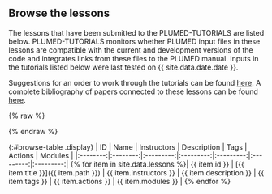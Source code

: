 Browse the lessons 
-----------------------------
The lessons that have been submitted to the PLUMED-TUTORIALS are listed below.  PLUMED-TUTORIALS monitors whether PLUMED input files in these lessons are compatible with the current and development
versions of the code and integrates links from these files to the PLUMED manual.  Inputs in the tutorials listed below were last tested on {{ site.data.date.date }}.

Suggestions for an order to work through the tutorials can be found [here](summarygraph.md).
A complete bibliography of papers connected to these lessons can be found [here](bibliography.md).

{% raw %}
<div id="diplay_description"> </div>
{% endraw %}

{:#browse-table .display}
| ID | Name | Instructors | Description | Tags | Actions | Modules |
|:--------:|:--------:|:---------:|:---------:|:---------:|:---------:|:---------:|
{% for item in site.data.lessons %}| {{ item.id }} | [{{ item.title }}]({{ item.path }}) | {{ item.instructors }} | {{ item.description }} | {{ item.tags }} | {{ item.actions }} | {{ item.modules }} |
{% endfor %}


<script>
$(document).ready(function() {
var table = $('#browse-table').DataTable({
  "dom": '<"search"f><"top"il>rt<"bottom"Bp><"clear">',
  language: { search: '', searchPlaceholder: "Search project..." },
  buttons: [
        'copy', 'excel', 'pdf'
  ],
  "columnDefs": [ 
     { "targets": 4, "visible": false },
     { "targets": 5, "visible": false },
     { "targets": 6, "visible": false }
  ],
  "order": [[ 0, "desc" ]]
  });
$('#browse-table-searchbar').keyup(function () {
  table.search( this.value ).draw();
  });
  hu = window.location.search.substring(1);
  searchfor = hu.split("=");
  if( searchfor[0]=="search" ) {
      table.search( searchfor[1].replace("%20"," ") ).draw();
      document.getElementById("diplay_description").innerHTML = "";
  } else if( searchfor[0]=="action" ) {
      fetch("./syntax.0.json")
        .then(response => {
        if (!response.ok) {
          throw new Error('Network response was not ok');
        }
        return response.json();
        })
        .then( data => document.getElementById("diplay_description").innerHTML = "<b>Showing lessons that use:</br></br>" + searchfor[1] + " (action): " + data[ searchfor[1] ]["description"] + " <a href=\"" + data[ searchfor[1] ]["hyperlink"] + "\">More details</a></b>")
      table.columns(5).search( "\\b" + searchfor[1] + "\\b", true, false, false ).draw();
  } else if( searchfor[0]=="module" ) {
      fetch("./syntax.0.json")
        .then(response => {
        if (!response.ok) {
          throw new Error('Network response was not ok');
        }
        return response.json();
        })
        .then( data => document.getElementById("diplay_description").innerHTML = "<b>Showing lessons that use:</br></br>" + searchfor[1] + " (module): " + data["modules"][ searchfor[1] ]["description"] + " <a href=\"" + data["modules"][ searchfor[1] ]["hyperlink"] + "\">More details</a></b>")
      table.columns(6).search( "\\b" + searchfor[1] + "\\b", true, false, false ).draw();
  }
});
</script>
